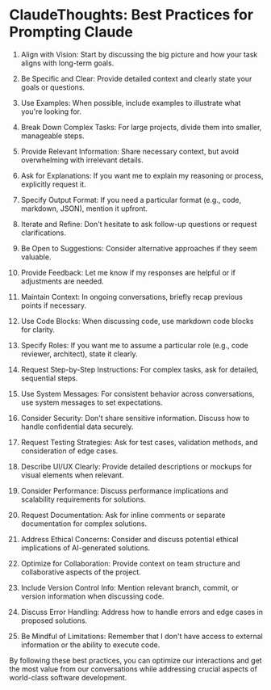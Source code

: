 # ClaudeThoughts: Best Practices for Prompting Claude

1. Align with Vision: Start by discussing the big picture and how your task aligns with long-term goals.

2. Be Specific and Clear: Provide detailed context and clearly state your goals or questions.

3. Use Examples: When possible, include examples to illustrate what you're looking for.

4. Break Down Complex Tasks: For large projects, divide them into smaller, manageable steps.

5. Provide Relevant Information: Share necessary context, but avoid overwhelming with irrelevant details.

6. Ask for Explanations: If you want me to explain my reasoning or process, explicitly request it.

7. Specify Output Format: If you need a particular format (e.g., code, markdown, JSON), mention it upfront.

8. Iterate and Refine: Don't hesitate to ask follow-up questions or request clarifications.

9. Be Open to Suggestions: Consider alternative approaches if they seem valuable.

10. Provide Feedback: Let me know if my responses are helpful or if adjustments are needed.

11. Maintain Context: In ongoing conversations, briefly recap previous points if necessary.

12. Use Code Blocks: When discussing code, use markdown code blocks for clarity.

13. Specify Roles: If you want me to assume a particular role (e.g., code reviewer, architect), state it clearly.

14. Request Step-by-Step Instructions: For complex tasks, ask for detailed, sequential steps.

15. Use System Messages: For consistent behavior across conversations, use system messages to set expectations.

16. Consider Security: Don't share sensitive information. Discuss how to handle confidential data securely.

17. Request Testing Strategies: Ask for test cases, validation methods, and consideration of edge cases.

18. Describe UI/UX Clearly: Provide detailed descriptions or mockups for visual elements when relevant.

19. Consider Performance: Discuss performance implications and scalability requirements for solutions.

20. Request Documentation: Ask for inline comments or separate documentation for complex solutions.

21. Address Ethical Concerns: Consider and discuss potential ethical implications of AI-generated solutions.

22. Optimize for Collaboration: Provide context on team structure and collaborative aspects of the project.

23. Include Version Control Info: Mention relevant branch, commit, or version information when discussing code.

24. Discuss Error Handling: Address how to handle errors and edge cases in proposed solutions.

25. Be Mindful of Limitations: Remember that I don't have access to external information or the ability to execute code.

By following these best practices, you can optimize our interactions and get the most value from our conversations while addressing crucial aspects of world-class software development.
